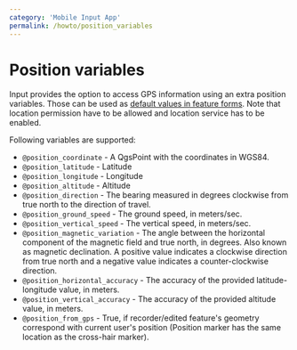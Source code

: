 ```yaml
---
category: 'Mobile Input App'
permalink: /howto/position_variables
---
```


# Position variables

Input provides the option to access GPS information using an extra position variables. Those can be used as [default 
values in feature forms](/howto/settingup_forms_defaults). Note that location permission have to be allowed and location service has to be enabled.

Following variables are supported:
 - `@position_coordinate` - A QgsPoint with the coordinates in WGS84.
 - `@position_latitude` - Latitude
 - `@position_longitude` - Longitude
 - `@position_altitude` - Altitude
 - `@position_direction` - The bearing measured in degrees clockwise from true north to the direction of travel.
 - `@position_ground_speed` - The ground speed, in meters/sec.
 - `@position_vertical_speed` - The vertical speed, in meters/sec.
 - `@position_magnetic_variation` - The angle between the horizontal component of the magnetic field and true north, 
 in degrees. Also known as magnetic declination. A positive value indicates a clockwise direction from true north and 
 a negative value indicates a counter-clockwise direction.
 - `@position_horizontal_accuracy` - The accuracy of the provided latitude-longitude value, in meters.
 - `@position_vertical_accuracy` - The accuracy of the provided altitude value, in meters.
 - `@position_from_gps` - True, if recorder/edited feature's geometry correspond with current user's position 
 (Position marker has the same location as the cross-hair marker).

